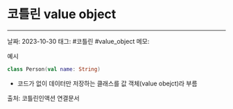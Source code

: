 # 코틀린 value object
---

날짜: 2023-10-30
태그: #코틀린 #value_object
메모:

예시
```kotlin
class Person(val name: String)
```
- 코드가 없이 데이터만 저장하는 클래스를 값 객체(value obejct)라 부름

출처: 코틀린인액션
연결문서
